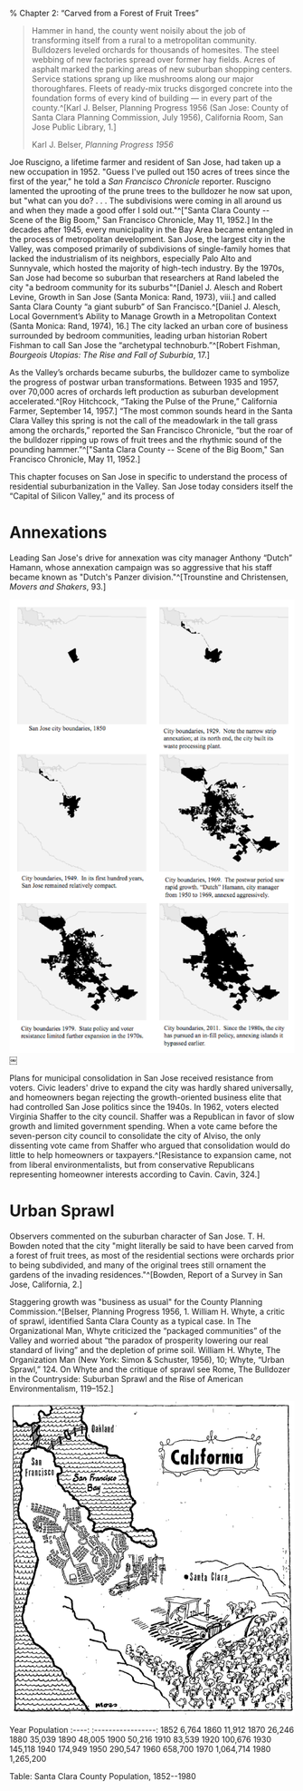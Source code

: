 % Chapter 2: “Carved from a Forest of Fruit Trees”

> Hammer in hand, the county went noisily about the job of transforming itself from a rural to a metropolitan community. Bulldozers leveled orchards for thousands of homesites. The steel webbing of new factories spread over former hay fields. Acres of asphalt marked the parking areas of new suburban shopping centers. Service stations sprang up like mushrooms along our major thoroughfares. Fleets of ready-mix trucks disgorged concrete into the foundation forms of every kind of building — in every part of the county.^[Karl J. Belser, Planning Progress 1956 (San Jose: County of Santa Clara Planning Commission, July 1956), California Room, San Jose Public Library, 1.]
> 
> Karl J. Belser, *Planning Progress 1956*

Joe Ruscigno, a lifetime farmer and resident of San Jose, had taken up a new occupation in 1952. "Guess I've pulled out 150 acres of trees since the first of the year," he told a *San Francisco Chronicle* reporter. Ruscigno lamented the uprooting of the prune trees to the bulldozer he now sat upon, but "what can you do? . . . The subdivisions were coming in all around us and when they made a good offer I sold out."^["Santa Clara County -- Scene of the Big Boom," San Francisco Chronicle, May 11, 1952.] In the decades after 1945, every municipality in the Bay Area became entangled in the process of metropolitan development. San Jose, the largest city in the Valley, was composed primarily of subdivisions of single-family homes that lacked the industrialism of its neighbors, especially Palo Alto and Sunnyvale, which hosted the majority of high-tech industry. By the 1970s, San Jose had become so suburban that researchers at Rand labeled the city "a bedroom community for its suburbs"^[Daniel J. Alesch and Robert Levine, Growth in San Jose (Santa Monica: Rand, 1973), viii.] and called Santa Clara County “a giant suburb” of San Francisco.^[Daniel J. Alesch, Local Government’s Ability to Manage Growth in a Metropolitan Context (Santa Monica: Rand, 1974), 16.] The city lacked an urban core of business surrounded by bedroom communities, leading urban historian Robert Fishman to call San Jose the “archetypal technoburb.”^[Robert Fishman, *Bourgeois Utopias: The Rise and Fall of Suburbia*, 17.]

As the Valley’s orchards became suburbs, the bulldozer came to symbolize the progress of postwar urban transformations. Between 1935 and 1957, over 70,000 acres of orchards left production as suburban development accelerated.^[Roy Hitchcock, “Taking the Pulse of the Prune,” California Farmer, September 14, 1957.] “The most common sounds heard in the Santa Clara Valley this spring is not the call of the meadowlark in the tall grass among the orchards,” reported the San Francisco Chronicle, “but the roar of the bulldozer ripping up rows of fruit trees and the rhythmic sound of the pounding hammer.”^["Santa Clara County -- Scene of the Big Boom," San Francisco Chronicle, May 11, 1952.]

This chapter focuses on San Jose in specific to understand the process of residential suburbanization in the Valley. San Jose today considers itself the “Capital of Silicon Valley,” and its process of 


<!--Santa Clara County received more FHA-financed housing than any other Bay Area county.--> 
# Annexations

Leading San Jose's drive for annexation was city manager Anthony “Dutch” Hamann, whose annexation campaign was so aggressive that his staff became known as "Dutch's Panzer division."^[Trounstine and Christensen, *Movers and Shakers*, 93.]

![Annexations in San Jose.](figures/SanJoseannexations.png)￼

Plans for municipal consolidation in San Jose received resistance from voters. Civic leaders' drive to expand the city was hardly shared universally, and homeowners began rejecting the growth-oriented business elite that had controlled San Jose politics since the 1940s. In 1962, voters elected Virginia Shaffer to the city council. Shaffer was a Republican in favor of slow growth and limited government spending. When a vote came before the seven-person city council to consolidate the city of Alviso, the only dissenting vote came from Shaffer who argued that consolidation would do little to help homeowners or taxpayers.^[Resistance to expansion came, not from liberal environmentalists, but from conservative Republicans representing homeowner interests according to Cavin. Cavin, 324.]
# Urban Sprawl

Observers commented on the suburban character of San Jose. T. H. Bowden noted that the city "might literally be said to have been carved from a forest of fruit trees, as most of the residential sections were orchards prior to being subdivided, and many of the original trees still ornament the gardens of the invading residences."^[Bowden, Report of a Survey in San Jose, California, 2.]

Staggering growth was "business as usual" for the County Planning Commission.^[Belser, Planning Progress 1956, 1. William H. Whyte, a critic of sprawl, identified Santa Clara County as a typical case. In The Organizational Man, Whyte criticized the “packaged communities” of the Valley and worried about “the paradox of prosperity lowering our real standard of living” and the depletion of prime soil. William H. Whyte, The Organization Man (New York: Simon & Schuster, 1956), 10; Whyte, “Urban Sprawl,” 124. On Whyte and the critique of sprawl see Rome, The Bulldozer in the Countryside: Suburban Sprawl and the Rise of American Environmentalism, 119–152.]

![The Nation, March 8, 1965.](figures/TheNation-bulldozedcrops.png)

  Year      Population
  :----:    :-----------------:
  1852      6,764
  1860      11,912
  1870      26,246
  1880      35,039
  1890      48,005
  1900      50,216
  1910      83,539
  1920      100,676
  1930      145,118
  1940      174,949
  1950      290,547
  1960      658,700
  1970      1,064,714
  1980      1,265,200

  Table: Santa Clara County Population, 1852--1980
